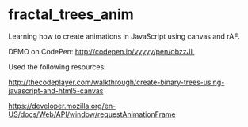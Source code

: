 # fractal_trees_anim

Learning how to create animations in JavaScript using canvas and rAF.

DEMO on CodePen: http://codepen.io/vyyyy/pen/obzzJL

Used the following resources:

http://thecodeplayer.com/walkthrough/create-binary-trees-using-javascript-and-html5-canvas

https://developer.mozilla.org/en-US/docs/Web/API/window/requestAnimationFrame
